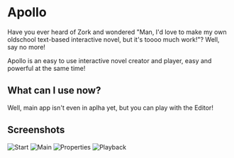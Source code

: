 # Apollo
Have you ever heard of Zork and wondered "Man, I'd love to make my own oldschool text-based interactive novel, but it's toooo much work!"? Well, say no more!

Apollo is an easy to use interactive novel creator and player, easy and powerful at the same time!

## What can I use now?
Well, main app isn't even in aplha yet, but you can play with the Editor!

## Screenshots
![Start](http://sh202888.website.pl/Apollo/Images/Start.png)
![Main](http://sh202888.website.pl/Apollo/Images/Mainwindow.png)
![Properties](http://sh202888.website.pl/Apollo/Images/Properties.png)
![Playback](http://sh202888.website.pl/Apollo/Images/Playback.png)
